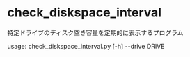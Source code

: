 # check_diskspace_interval
特定ドライブのディスク空き容量を定期的に表示するプログラム

usage: check_diskspace_interval.py [-h] --drive DRIVE

